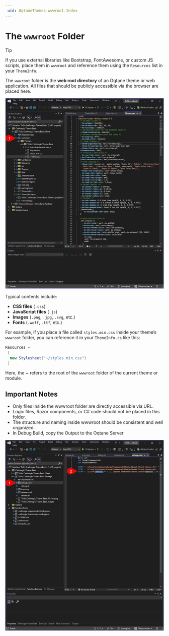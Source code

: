 ```yaml
---
 uid: OqtaneThemes.wwwroot.Index
---
```


# The `wwwroot` Folder

> [!TIP]
> If you use external libraries like Bootstrap, FontAwesome, or custom JS scripts, place them in
`wwwroot` and reference them using the `Resources` list in your `ThemeInfo`.

The `wwwroot` folder is the **web root directory** of an Oqtane theme or web application. All files that should be publicly accessible via the browser are placed here.

<div gallery="gallery01">
  <img src="./assets/oqtane-wwwroot_1.webp" data-caption="Output wwwroot Folder">
</div>

Typical contents include:

- **CSS files** (`.css`)
- **JavaScript files** (`.js`)
- **Images** (`.png`, `.jpg`, `.svg`, etc.)
- **Fonts** (`.woff`, `.ttf`, etc.)

For example, if you place a file called `styles.min.css` inside your theme’s `wwwroot` folder, you can reference it in your `ThemeInfo.cs` like this:

```csharp
Resources =
 [
  new Stylesheet("~/styles.min.css")
 ]
```

Here, the ~ refers to the root of the `wwwroot` folder of the current theme or module.

## Important Notes

- Only files inside the wwwroot folder are directly accessible via URL.
- Logic files, Razor components, or C# code should not be placed in this folder.
- The structure and naming inside wwwroot should be consistent and well organized.
- In Debug Build, copy the Output to the Oqtane Server

<div gallery="gallery02">
  <img src="./assets/oqtane-wwwroot_2.webp" data-caption="Debug, copy to the Oqtane Solution">
</div>

